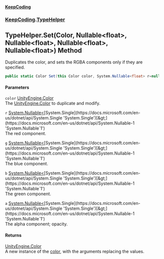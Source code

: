 #### [KeepCoding](index.md 'index')
### [KeepCoding](KeepCoding.md 'KeepCoding').[TypeHelper](KeepCoding_TypeHelper.md 'KeepCoding.TypeHelper')
## TypeHelper.Set(Color, Nullable&lt;float&gt;, Nullable&lt;float&gt;, Nullable&lt;float&gt;, Nullable&lt;float&gt;) Method
Duplicates the color, and sets the RGBA components only if they are specified.  
```csharp
public static Color Set(this Color color, System.Nullable<float> r=null, System.Nullable<float> g=null, System.Nullable<float> b=null, System.Nullable<float> a=null);
```
#### Parameters
<a name='KeepCoding_TypeHelper_Set(Color_System_Nullable_float__System_Nullable_float__System_Nullable_float__System_Nullable_float_)_color'></a>
`color` [UnityEngine.Color](https://docs.microsoft.com/en-us/dotnet/api/UnityEngine.Color 'UnityEngine.Color')  
The [UnityEngine.Color](https://docs.microsoft.com/en-us/dotnet/api/UnityEngine.Color 'UnityEngine.Color') to duplicate and modify.
  
<a name='KeepCoding_TypeHelper_Set(Color_System_Nullable_float__System_Nullable_float__System_Nullable_float__System_Nullable_float_)_r'></a>
`r` [System.Nullable&lt;](https://docs.microsoft.com/en-us/dotnet/api/System.Nullable-1 'System.Nullable`1')[System.Single](https://docs.microsoft.com/en-us/dotnet/api/System.Single 'System.Single')[&gt;](https://docs.microsoft.com/en-us/dotnet/api/System.Nullable-1 'System.Nullable`1')  
The red component.
  
<a name='KeepCoding_TypeHelper_Set(Color_System_Nullable_float__System_Nullable_float__System_Nullable_float__System_Nullable_float_)_g'></a>
`g` [System.Nullable&lt;](https://docs.microsoft.com/en-us/dotnet/api/System.Nullable-1 'System.Nullable`1')[System.Single](https://docs.microsoft.com/en-us/dotnet/api/System.Single 'System.Single')[&gt;](https://docs.microsoft.com/en-us/dotnet/api/System.Nullable-1 'System.Nullable`1')  
The blue component.
  
<a name='KeepCoding_TypeHelper_Set(Color_System_Nullable_float__System_Nullable_float__System_Nullable_float__System_Nullable_float_)_b'></a>
`b` [System.Nullable&lt;](https://docs.microsoft.com/en-us/dotnet/api/System.Nullable-1 'System.Nullable`1')[System.Single](https://docs.microsoft.com/en-us/dotnet/api/System.Single 'System.Single')[&gt;](https://docs.microsoft.com/en-us/dotnet/api/System.Nullable-1 'System.Nullable`1')  
The green component.
  
<a name='KeepCoding_TypeHelper_Set(Color_System_Nullable_float__System_Nullable_float__System_Nullable_float__System_Nullable_float_)_a'></a>
`a` [System.Nullable&lt;](https://docs.microsoft.com/en-us/dotnet/api/System.Nullable-1 'System.Nullable`1')[System.Single](https://docs.microsoft.com/en-us/dotnet/api/System.Single 'System.Single')[&gt;](https://docs.microsoft.com/en-us/dotnet/api/System.Nullable-1 'System.Nullable`1')  
The alpha component; opacity.
  
#### Returns
[UnityEngine.Color](https://docs.microsoft.com/en-us/dotnet/api/UnityEngine.Color 'UnityEngine.Color')  
A new instance of the [color](KeepCoding_TypeHelper_Set(Color_System_Nullable_float__System_Nullable_float__System_Nullable_float__System_Nullable_float_).md#KeepCoding_TypeHelper_Set(Color_System_Nullable_float__System_Nullable_float__System_Nullable_float__System_Nullable_float_)_color 'KeepCoding.TypeHelper.Set(Color, System.Nullable&lt;float&gt;, System.Nullable&lt;float&gt;, System.Nullable&lt;float&gt;, System.Nullable&lt;float&gt;).color'), with the arguments replacing the values.
